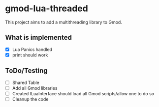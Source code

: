 # gmod-lua-threaded

This project aims to add a multithreading library to Gmod.  

## What is implemented
- [x] Lua Panics handled  
- [x] print should work  

## ToDo/Testing
- [ ] Shared Table  
- [ ] Add all Gmod libraries  
- [ ] Created ILuaInterface should load all Gmod scripts/allow one to do so  
- [ ] Cleanup the code  
